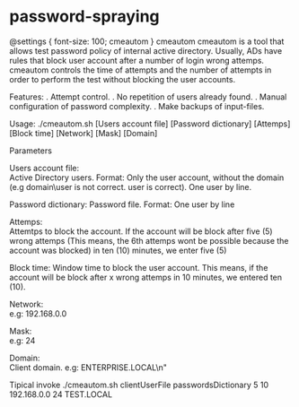 # password-spraying

@settings {
  font-size: 100;
  cmeautom
}
cmeautom
cmeautom is a tool that allows test password policy of internal active directory. Usually, ADs have rules that block user account after a number of login wrong attemps. cmeautom controls the time of attempts and the number of attempts in order to perform the test without blocking the user accounts.

Features: 
. Attempt control.
. No repetition of users already found.
. Manual configuration of password complexity.
. Make backups of input-files.

Usage:
	./cmeautom.sh [Users account file] [Password dictionary] [Attemps] [Block time] [Network] [Mask] [Domain]

Parameters

Users account file:	 
Active Directory users. Format: Only the user account, without the domain (e.g domain\user is not correct. user is correct). One user by line.

Password dictionary:
Password file. Format: One user by line

Attemps:	
Attemtps to block the account. If the account will be block after five (5) wrong attemps (This means, the 6th attemps wont be possible because the account was blocked) in ten (10) minutes, we enter five (5)

Block time:	
Window time to block the user account. This means, if the account will be block after x wrong attemps in 10 minutes, we entered ten (10).

Network:	 
e.g: 192.168.0.0

Mask:	
e.g: 24

Domain: 	
Client domain. e.g: ENTERPRISE.LOCAL\n"

Tipical invoke
    ./cmeautom.sh clientUserFile passwordsDictionary 5 10 192.168.0.0 24 TEST.LOCAL
